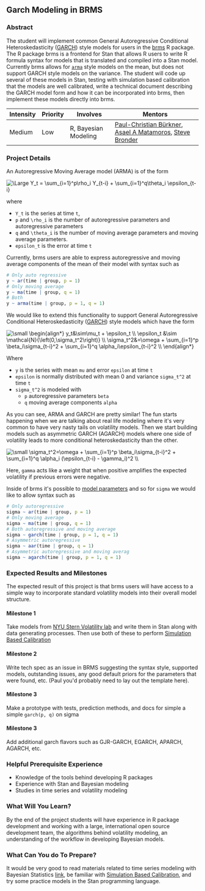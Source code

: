 ## Garch Modeling in BRMS

### Abstract

The student will implement common General Autoregressive Conditional Heteroskedasticity ([GARCH](https://vlab.stern.nyu.edu/docs/volatility)) style models for users in the [brms](https://cran.r-project.org/web/packages/brms/index.html) R package. The R package brms is a frontend for Stan that allows R users to write R formula syntax for models that is translated and compiled into a Stan model. Currently brms allows for [`arma`](https://github.com/paul-buerkner/brms/issues/708) style models on the mean, but does not support GARCH style models on the variance. The student will code up several of these models in Stan, testing with simulation based calibration that the models are well calibrated, write a technical document describing the GARCH model form and how it can be incorporated into brms, then implement these models directly into brms.

| **Intensity** | **Priority** | **Involves**  | **Mentors** |
| ------------- | ------------ | ------------- | ----------- |
| Medium | Low | R, Bayesian Modeling  |[Paul-Christian Bürkner](https://github.com/paul-buerkner), [Asael A Matamoros](https://github.com/asael697), [Steve Bronder](https://github.com/SteveBronder) |

### Project Details

An Autoregressive Moving Average model (ARMA) is of the form

![\Large Y_t = \sum_{i=1}^p\rho_i Y_{t-i} + \sum_{i=1}^q\theta_i \epsilon_{t-i}](https://latex.codecogs.com/svg.latex?Y_t&space;=&space;\sum_{i=1}^p\rho_i&space;Y_{t-i}&space;&plus;&space;\sum_{i=1}^q\theta_i&space;\epsilon_{t-i})

where
- `Y_t` is the series at time `t`,
- `p` and `\rho_i` is the number of autoregressive parameters and autoregressive parameters
- `q` and `\theta_i` is the number of moving average parameters and moving average parameters.
- `epsilon_t` is the error at time `t`

Currently, brms users are able to express autoregressive and moving average components of the mean of their model with syntax such as

```R
# Only auto regressive
y ~ ar(time | group, p = 1)
# Only moving average
y ~ ma(time | group, q = 1)
# Both
y ~ arma(time | group, p = 1, q = 1)
```

We would like to extend this functionality to support General Autoregressive Conditional Heteroskedasticity ([GARCH](https://vlab.stern.nyu.edu/docs/volatility)) style models which have the form

<img src="https://latex.codecogs.com/svg.latex?\small&space;\begin{align*}&space;y_t&\sim\mu_t&space;&plus;&space;\epsilon_t&space;\\&space;\epsilon_t&space;&\sim&space;\mathcal{N}{\left(0,\sigma_t^2\right)}&space;\\&space;\sigma_t^2&=\omega&space;&plus;&space;\sum_{i=1}^p&space;\beta_i\sigma_{t-i}^2&space;&plus;&space;\sum_{i=1}^q&space;\alpha_i\epsilon_{t-i}^2&space;\\&space;\end{align*}" title="\small \begin{align*} y_t&\sim\mu_t + \epsilon_t \\ \epsilon_t &\sim \mathcal{N}{\left(0,\sigma_t^2\right)} \\ \sigma_t^2&=\omega + \sum_{i=1}^p \beta_i\sigma_{t-i}^2 + \sum_{i=1}^q \alpha_i\epsilon_{t-i}^2 \\ \end{align*}" />

Where

- `y` is the series with mean `mu` and error `epsilon` at time `t`
- `epsilon` is normally distributed with mean 0 and variance `sigma_t^2` at time `t`
- `sigma_t^2` is modeled with
  - `p` autoregressive parameters `beta`
  - `q` moving average components `alpha`

As you can see, ARMA and GARCH are pretty similar! The fun starts happening when we are talking about real life modeling where it's very common to have very nasty tails on volatility models. Then we start building models such as asymmetric GARCH (AGARCH) models where one side of volatility leads to more conditional heteroskedasticity than the other.

<img src="https://latex.codecogs.com/svg.latex?\small&space;\sigma_t^2=\omega&space;&plus;&space;\sum_{i=1}^p&space;\beta_i\sigma_{t-i}^2&space;&plus;&space;\sum_{i=1}^q&space;\alpha_i&space;(\epsilon_{t-i}&space;-&space;\gamma_i)^2&space;\\" title="\small \sigma_t^2=\omega + \sum_{i=1}^p \beta_i\sigma_{t-i}^2 + \sum_{i=1}^q \alpha_i (\epsilon_{t-i} - \gamma_i)^2 \\" />

Here, `gamma` acts like a weight that when positive amplifies the expected volatility if previous errors were negative.

Inside of brms it's possible to [model parameters]() and so for `sigma` we would like to allow syntax such as

```R
# Only autoregressive
sigma ~ ar(time | group, p = 1)
# Only moving average
sigma ~ ma(time | group, q = 1)
# Both autoregressive and moving average
sigma ~ garch(time | group, p = 1, q = 1)
# Asymmetric autoregressive
sigma ~ aar(time | group, q = 1)
# Asymmetric autoregressive and moving averag
sigma ~ agarch(time | group, p = 1, q = 1)
```



### Expected Results and Milestones

The expected result of this project is that brms users will have access to a simple way to incorporate standard volatility models into their overall model structure.

#### Milestone 1
Take models from [NYU Stern Volatility lab](https://vlab.stern.nyu.edu/docs/volatility) and write them in Stan along with data generating processes. Then use both of these to perform [Simulation Based Calibration](https://mc-stan.org/docs/2_23/stan-users-guide/simulation-based-calibration.html)

#### Milestone 2
Write tech spec as an issue in BRMS suggesting the syntax style, supported models, outstanding issues, any good default priors for the parameters that were found, etc. (Paul you'd probably need to lay out the template here).

#### Milestone 3
Make a prototype with tests, prediction methods, and docs for simple a simple `garch(p, q)` on sigma

#### Milestone 3
Add additional garch flavors such as GJR-GARCH, EGARCH, APARCH, AGARCH, etc.

### Helpful Prerequisite Experience

- Knowledge of the tools behind developing R packages
- Experience with Stan and Bayesian modeling
- Studies in time series and volatility modeling

### What Will You Learn?

By the end of the project students will have experience in R package development and working with a large, international open source development team, the algorithms behind volatility modeling, an understanding of the workflow in developing Bayesian models.

### What Can You do To Prepare?

It would be very good to read materials related to time series modeling with Bayesian Statistics [link](https://mc-stan.org/docs/2_20/stan-users-guide/time-series-chapter.html), be familiar with [Simulation Based Calibration](https://mc-stan.org/docs/2_23/stan-users-guide/simulation-based-calibration.html), and try some practice models in the Stan programming language.
